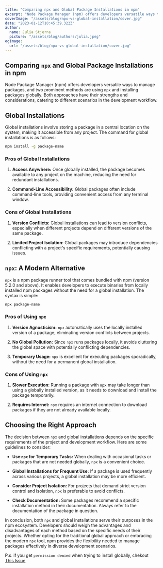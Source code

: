 ```yaml
---
title: "Comparing npx and Global Package Installations in npm"
excerpt: "Node Package Manager (npm) offers developers versatile ways to manage packages, and two prominent methods are using `npx` and installing packages globally. Both approaches have their strengths and considerations, catering to different scenarios in the development workflow."
coverImage: "/assets/blog/npx-vs-global-installation/cover.jpg"
date: "2023-01-12T10:45:39.322Z"
author:
  name: Julia Stjerna
  picture: "/assets/blog/authors/julia.jpeg"
ogImage:
  url: "/assets/blog/npx-vs-global-installation/cover.jpg"
---
```


## Comparing `npx` and Global Package Installations in npm

Node Package Manager (npm) offers developers versatile ways to manage packages, and two prominent methods are using `npx` and installing packages globally. Both approaches have their strengths and considerations, catering to different scenarios in the development workflow.

## Global Installations

Global installations involve storing a package in a central location on the system, making it accessible from any project. The command for global installations is as follows:

```bash
npm install -g package-name
```

### Pros of Global Installations

1. **Access Anywhere:** Once globally installed, the package becomes available to any project on the machine, reducing the need for redundant installations.

2. **Command-Line Accessibility:** Global packages often include command-line tools, providing convenient access from any terminal window.

### Cons of Global Installations

1. **Version Conflicts:** Global installations can lead to version conflicts, especially when different projects depend on different versions of the same package.

2. **Limited Project Isolation:** Global packages may introduce dependencies conflicting with a project's specific requirements, potentially causing issues.

## `npx`: A Modern Alternative

`npx` is a npm package runner tool that comes bundled with npm (version 5.2.0 and above). It enables developers to execute binaries from locally installed npm packages without the need for a global installation. The syntax is simple:

```bash
npx package-name
```

### Pros of Using `npx`

1. **Version Agnosticism:** `npx` automatically uses the locally installed version of a package, eliminating version conflicts between projects.

2. **No Global Pollution:** Since `npx` runs packages locally, it avoids cluttering the global space with potentially conflicting dependencies.

3. **Temporary Usage:** `npx` is excellent for executing packages sporadically, without the need for a permanent global installation.

### Cons of Using `npx`

1. **Slower Execution:** Running a package with `npx` may take longer than using a globally installed version, as it needs to download and install the package temporarily.

2. **Requires Internet:** `npx` requires an internet connection to download packages if they are not already available locally.

## Choosing the Right Approach

The decision between `npx` and global installations depends on the specific requirements of the project and development workflow. Here are some guidelines to consider:

- **Use `npx` for Temporary Tasks:** When dealing with occasional tasks or packages that are not needed globally, `npx` is a convenient choice.

- **Global Installations for Frequent Use:** If a package is used frequently across various projects, a global installation may be more efficient.

- **Consider Project Isolation:** For projects that demand strict version control and isolation, `npx` is preferable to avoid conflicts.

- **Check Documentation:** Some packages recommend a specific installation method in their documentation. Always refer to the documentation of the package in question.

In conclusion, both `npx` and global installations serve their purposes in the npm ecosystem. Developers should weigh the advantages and disadvantages of each method based on the specific needs of their projects. Whether opting for the traditional global approach or embracing the modern `npx` tool, npm provides the flexibility needed to manage packages effectively in diverse development scenarios.

P.s. if you get `permission denied` when trying to install globally, chekout [This Issue](https://github.com/Tokels/app/issues/44)

